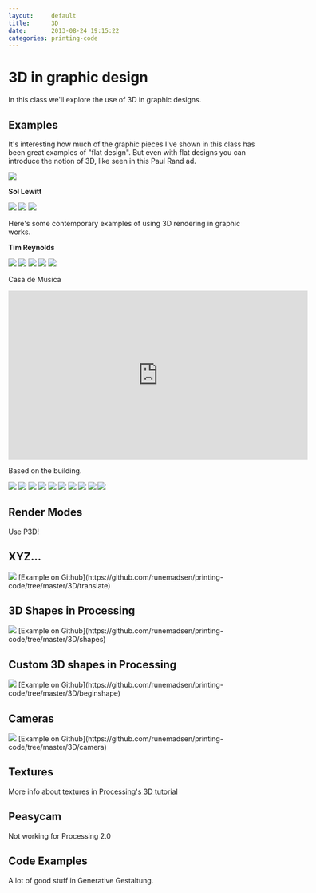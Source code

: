```yaml
---
layout:     default
title:      3D
date:       2013-08-24 19:15:22
categories: printing-code
---
```


3D in graphic design
====================

In this class we'll explore the use of 3D in graphic designs.

Examples
--------

It's interesting how much of the graphic pieces I've shown in this class has been great examples of "flat design". But even with flat designs you can introduce the notion of 3D, like seen in this Paul Rand ad.

<img src="{{ site.imageproxy_url }}/rand-93ad8ebc7115a0e919919209c05c3c8b.jpg"  />

**Sol Lewitt**

<img src="{{ site.imageproxy_url }}/lewitt1-bf7be3c724d47fcb320afd7c51580791.jpg"  />

<img src="{{ site.imageproxy_url }}/lewitt2-719da474af89acb6fda677ec31b1cc08.jpg"  />

<img src="{{ site.imageproxy_url }}/lewitt3-cdb8cac82da9f7c1c426d878f2ed3ccf.jpg"  />

Here's some contemporary examples of using 3D rendering in graphic works. 

**Tim Reynolds**

<img src="{{ site.imageproxy_url }}/reynolds1-0b4bfc2d56645fa7e7423be055f3682e.jpg"  />

<img src="{{ site.imageproxy_url }}/reynolds2-a68fdb3760eed0f391fe629e4a350b18.jpg"  />

<img src="{{ site.imageproxy_url }}/reynolds3-32246cdc8ba16694b120994e2b55549d.jpg"  />

<img src="{{ site.imageproxy_url }}/reynolds4-46e37df332e2c114bbc08d93bb538df3.jpg"  />

<img src="{{ site.imageproxy_url }}/reynolds5-7b79370b30c1a3e69264115d91da4af7.jpg"  />

Casa de Musica

<iframe width="600" height="338" src="http://www.youtube.com/embed/URmKSyKAK5w" frameborder="0" > 
</iframe>

Based on the building.

<img src="{{ site.imageproxy_url }}/musica-df68380a44184e3f9daedd6c0b113777.jpg"  />

<img src="{{ site.imageproxy_url }}/musica2-4e43f4e173771b86f52b518e8e0e115b.jpg"  />

<img src="{{ site.imageproxy_url }}/musica3-a387a8498391e054f8383241baa3c48a.jpg"  />

<img src="{{ site.imageproxy_url }}/musica4-6ff5ab410af1a1ea86504f3bdf765e14.jpg"  />

<img src="{{ site.imageproxy_url }}/musica5-df80b05145566386daa6c97884db0060.jpg"  />

<img src="{{ site.imageproxy_url }}/musica6-746b546db75f412059e7d8eea7f54e55.jpg"  />

<img src="{{ site.imageproxy_url }}/musica7-4760faab82c9df8e3a14bbf0177b5045.jpg"  />

<img src="{{ site.imageproxy_url }}/musica8-d19352f265dc4f76ad136c319e946ae8.jpg"  />

<img src="{{ site.imageproxy_url }}/musica9-ec4df9fd685b88672b012654d619cd08.jpg"  />

<img src="{{ site.imageproxy_url }}/musica10-937d092476808925c24d99dc75bb8aa7.jpg"  />


Render Modes
------------

Use P3D!

XYZ...
------

<img src="{{ site.imageproxy_url }}/translate-f33de1105576de12dc9594b2887b1899.jpg"  />
[Example on Github](https://github.com/runemadsen/printing-code/tree/master/3D/translate)


3D Shapes in Processing
-----------------------

<img src="{{ site.imageproxy_url }}/shapes-88d6504f7a7d24be60de87ef490b36db.jpg"  />
[Example on Github](https://github.com/runemadsen/printing-code/tree/master/3D/shapes)


Custom 3D shapes in Processing
------------------------------

<img src="{{ site.imageproxy_url }}/beginshape-5d6ca773c7e5eb6040896c54000de505.jpg"  />
[Example on Github](https://github.com/runemadsen/printing-code/tree/master/3D/beginshape)


Cameras
-------

<img src="{{ site.imageproxy_url }}/camera-afa86c8d63cd73be4f265c73681501b8.jpg"  />
[Example on Github](https://github.com/runemadsen/printing-code/tree/master/3D/camera)


Textures
--------

More info about textures in [Processing's 3D tutorial](http://processing.org/learning/p3d/)

Peasycam
---------

Not working for Processing 2.0


Code Examples
-------------

A lot of good stuff in Generative Gestaltung.
